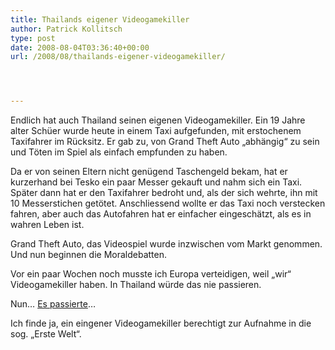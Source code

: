 ```yaml
---
title: Thailands eigener Videogamekiller
author: Patrick Kollitsch
type: post
date: 2008-08-04T03:36:40+00:00
url: /2008/08/thailands-eigener-videogamekiller/




---
```

Endlich hat auch Thailand seinen eigenen Videogamekiller. Ein 19 Jahre alter Schüer wurde heute in einem Taxi aufgefunden, mit erstochenem Taxifahrer im Rücksitz. Er gab zu, von Grand Theft Auto &#8222;abhängig&#8220; zu sein und Töten im Spiel als einfach empfunden zu haben. 

Da er von seinen Eltern nicht genügend Taschengeld bekam, hat er kurzerhand bei Tesko ein paar Messer gekauft und nahm sich ein Taxi. Später dann hat er den Taxifahrer bedroht und, als der sich wehrte, ihn mit 10 Messerstichen getötet. Anschliessend wollte er das Taxi noch verstecken fahren, aber auch das Autofahren hat er einfacher eingeschätzt, als es in wahren Leben ist.

Grand Theft Auto, das Videospiel wurde inzwischen vom Markt genommen. Und nun beginnen die Moraldebatten.

Vor ein paar Wochen noch musste ich Europa verteidigen, weil &#8222;wir&#8220; Videogamekiller haben. In Thailand würde das nie passieren. 

Nun&#8230; [Es passierte][1]&#8230;

Ich finde ja, ein eingener Videogamekiller berechtigt zur Aufnahme in die sog. &#8222;Erste Welt&#8220;.

 [1]: http://bangkokpost.com/040808_News/04Aug2008_news002.php